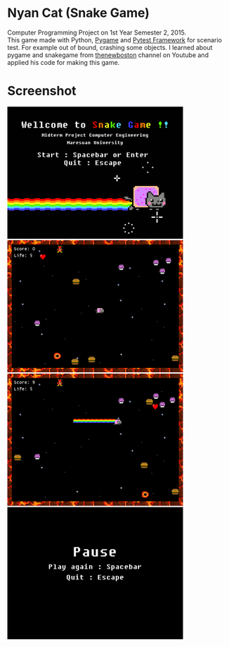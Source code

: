 # Nyan Cat (Snake Game)
Computer Programming Project on 1st Year Semester 2, 2015. <br/>
This game made with Python, [Pygame](http://www.pygame.org/) and [Pytest Framework](https://doc.pytest.org/) for scenario test. For example out of bound, crashing some objects. I learned about pygame and snakegame from 
[thenewboston](https://www.youtube.com/channel/UCJbPGzawDH1njbqV-D5HqKw) channel on Youtube and applied his code for making this game. 

# Screenshot

<img src="https://github.com/arsura/Nyan-Cake-Snake-Game-Pygame/blob/master/Screenshot/screenshot_1.png" width="400" height="300"> <img src="https://github.com/arsura/Nyan-Cake-Snake-Game-Pygame/blob/master/Screenshot/screenshot_2.png" width="400" height="300"> <img src="https://github.com/arsura/Nyan-Cake-Snake-Game-Pygame/blob/master/Screenshot/screenshot_3.png" width="400" height="300"> <img src="https://github.com/arsura/Nyan-Cake-Snake-Game-Pygame/blob/master/Screenshot/screenshot_4.png" width="400" height="300">
